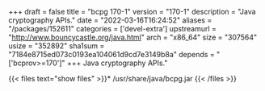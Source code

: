 +++
draft = false
title = "bcpg 170-1"
version = "170-1"
description = "Java cryptography APIs."
date = "2022-03-16T16:24:52"
aliases = "/packages/152611"
categories = ['devel-extra']
upstreamurl = "http://www.bouncycastle.org/java.html"
arch = "x86_64"
size = "307564"
usize = "352892"
sha1sum = "7184e8715ed073c0193ea104061d9cd7e3149b8a"
depends = "['bcprov>=170']"
+++
Java cryptography APIs."

{{< files text="show files" >}}* /usr/share/java/bcpg.jar
{{< /files >}}